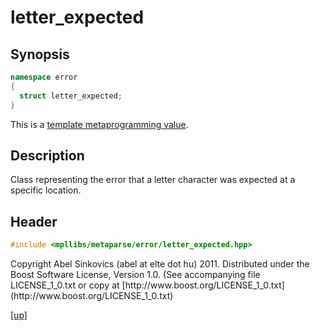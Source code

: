 # letter_expected

## Synopsis

```cpp
namespace error
{
  struct letter_expected;
}
```

This is a [template metaprogramming value](metaprogramming_value.html).

## Description

Class representing the error that a letter character was expected at a specific
location.

## Header

```cpp
#include <mpllibs/metaparse/error/letter_expected.hpp>
```

<p class="copyright">
Copyright Abel Sinkovics (abel at elte dot hu) 2011.
Distributed under the Boost Software License, Version 1.0.
(See accompanying file LICENSE_1_0.txt or copy at
[http://www.boost.org/LICENSE_1_0.txt](http://www.boost.org/LICENSE_1_0.txt)
</p>

[[up]](reference.html)

